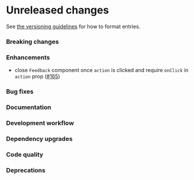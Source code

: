 # Unreleased changes

See [the versioning guidelines](VERSIONING.md) for how to format entries.

### Breaking changes

### Enhancements

-   close `Feedback` component once `action` is clicked and require `onClick` in `action` prop ([#165](https://github.com/FieldLevel/FieldLevelPlaybook/pull/165))

### Bug fixes

### Documentation

### Development workflow

### Dependency upgrades

### Code quality

### Deprecations
